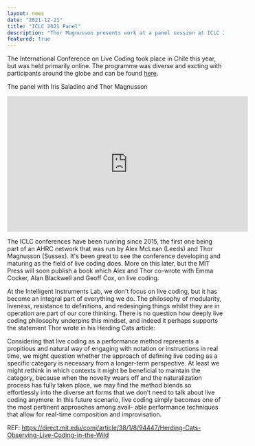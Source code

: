 ```yaml
---
layout: news
date: "2021-12-21"
title: "ICLC 2021 Panel"
description: "Thor Magnusson presents work at a panel session at ICLC 2021"
featured: true
---
```


<script>
  import CaptionedImage from "../../components/Images/CaptionedImage.svelte"
</script>

The International Conference on Live Coding took place in Chile this year, but was held primarily online. The programme was diverse and excting with participants around the globe and can be found <a href="https://iclc.toplap.org/2021/">here</a>.

The panel with Iris Saladino and Thor Magnusson

<iframe width="560" height="315" src="https://www.youtube.com/embed/4GVMkly5QUk?start=10881" title="YouTube video player" frameborder="0" allow="accelerometer; autoplay; clipboard-write; encrypted-media; gyroscope; picture-in-picture" allowfullscreen></iframe>

The ICLC conferences have been running since 2015, the first one being part of an AHRC network that was run by Alex McLean (Leeds) and Thor Magnusson (Sussex). It's been great to see the conference developing and maturing as the field of live coding does. More on this later, but the MIT Press will soon publish a book which Alex and Thor co-wrote with Emma Cocker, Alan Blackwell and Geoff Cox, on live coding. 

At the Intelligent Instruments Lab, we don't focus on live coding, but it has become an integral part of everything we do. The philosophy of modularity, liveness, resistance to definitions, and redesinging things whilst they are in operation are part of our core thinking. There is no question how deeply live coding philosophy underpins this mindset, and indeed it perhaps supports the statement Thor wrote in his Herding Cats article:

<quote>
  Considering that live coding as a performance method represents a propitious and natural way
of engaging with notation or instructions in real time, we might question whether the approach
of defining live coding as a specific category is necessary from a longer-term perspective. At least we might rethink in which contexts it might be beneficial to maintain the category, because when the novelty wears off and the naturalization process has fully taken place, we may find the method blends so effortlessly into the diverse art forms that we don’t need to talk about live coding anymore. In this future scenario, live coding simply becomes one of the most pertinent approaches among avail- able performance techniques that allow for real-time composition and improvisation.</quote>

REF: https://direct.mit.edu/comj/article/38/1/8/94447/Herding-Cats-Observing-Live-Coding-in-the-Wild

